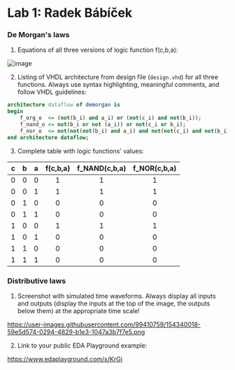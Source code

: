 # Lab 1: Radek Bábíček

### De Morgan's laws

1. Equations of all three versions of logic function f(c,b,a):

  ![image](https://user-images.githubusercontent.com/99410759/154337212-ea6a6800-7841-40ad-91bd-9aa02d56cbca.png)


2. Listing of VHDL architecture from design file (`design.vhd`) for all three functions. Always use syntax highlighting, meaningful comments, and follow VHDL guidelines:

```vhdl
architecture dataflow of demorgan is
begin
    f_org_o  <= (not(b_i) and a_i) or (not(c_i) and not(b_i));
    f_nand_o <=	not(b_i or not (a_i)) or not(c_i or b_i);
    f_nor_o  <= not(not(not(b_i) and a_i) and not(not(c_i) and not(b_i)));
end architecture dataflow;
```

3. Complete table with logic functions' values:

| **c** | **b** |**a** | **f(c,b,a)** | **f_NAND(c,b,a)** | **f_NOR(c,b,a)** |
| :-: | :-: | :-: | :-: | :-: | :-: |
| 0 | 0 | 0 | 1 | 1 | 1 |
| 0 | 0 | 1 | 1 | 1 | 1 |
| 0 | 1 | 0 | 0 | 0 | 0 |
| 0 | 1 | 1 | 0 | 0 | 0 |
| 1 | 0 | 0 | 1 | 1 | 1 |
| 1 | 0 | 1 | 0 | 0 | 0 |
| 1 | 1 | 0 | 0 | 0 | 0 |
| 1 | 1 | 1 | 0 | 0 | 0 |

### Distributive laws

1. Screenshot with simulated time waveforms. Always display all inputs and outputs (display the inputs at the top of the image, the outputs below them) at the appropriate time scale!

 https://user-images.githubusercontent.com/99410759/154340018-59e5d574-0294-4829-b1e3-1047a3b7f7e5.png

2. Link to your public EDA Playground example:

 https://www.edaplayground.com/x/KrGi
